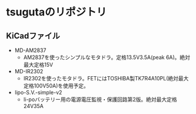 # tsugutaのリポジトリ
## KiCadファイル
  - MD-AM2837
    - AM2837を使ったシンプルなモタドラ。定格13.5V3.5A(peak 6A)。絶対最大定格15V
  - MD-IR2302
    - IR2302を使ったモタドラ。FETにはTOSHIBA製TK7R4A10PL(絶対最大定格100V50A)を使用予定。
  - lipo-S.V.-simple-v2
    - li-poバッテリー用の電源電圧監視・保護回路第2版。絶対最大定格24V35A

